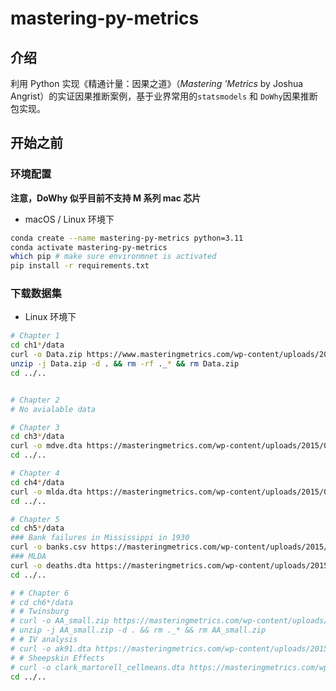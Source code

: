 # mastering-py-metrics

## 介绍
利用 Python 实现《精通计量：因果之道》（_Mastering 'Metrics_ by Joshua Angrist）的实证因果推断案例，基于业界常用的`statsmodels` 和 `DoWhy`因果推断包实现。

## 开始之前
### 环境配置
**注意，DoWhy 似乎目前不支持 M 系列 mac 芯片**
* macOS / Linux 环境下
```bash
conda create --name mastering-py-metrics python=3.11
conda activate mastering-py-metrics
which pip # make sure environmnet is activated
pip install -r requirements.txt
```

### 下载数据集
* Linux 环境下
```bash
# Chapter 1
cd ch1*/data
curl -o Data.zip https://www.masteringmetrics.com/wp-content/uploads/2021/03/Data.zip
unzip -j Data.zip -d . && rm -rf ._* && rm Data.zip
cd ../..


# Chapter 2
# No avialable data

# Chapter 3
cd ch3*/data
curl -o mdve.dta https://masteringmetrics.com/wp-content/uploads/2015/02/mdve.dta 
cd ../..

# Chapter 4
cd ch4*/data
curl -o mlda.dta https://masteringmetrics.com/wp-content/uploads/2015/01/AEJfigs.dta
cd ../..

# Chapter 5
cd ch5*/data
### Bank failures in Mississippi in 1930
curl -o banks.csv https://masteringmetrics.com/wp-content/uploads/2015/02/banks.csv
### MLDA
curl -o deaths.dta https://masteringmetrics.com/wp-content/uploads/2015/01/deaths.dta
cd ../..

# # Chapter 6
# cd ch6*/data
# # Twinsburg
# curl -o AA_small.zip https://masteringmetrics.com/wp-content/uploads/2015/02/AA_small.dta_.zip
# unzip -j AA_small.zip -d . && rm ._* && rm AA_small.zip
# # IV analysis
# curl -o ak91.dta https://masteringmetrics.com/wp-content/uploads/2015/02/ak91.dta
# # Sheepskin Effects
# curl -o clark_martorell_cellmeans.dta https://masteringmetrics.com/wp-content/uploads/2015/02/clark_martorell_cellmeans.dta
cd ../..
```